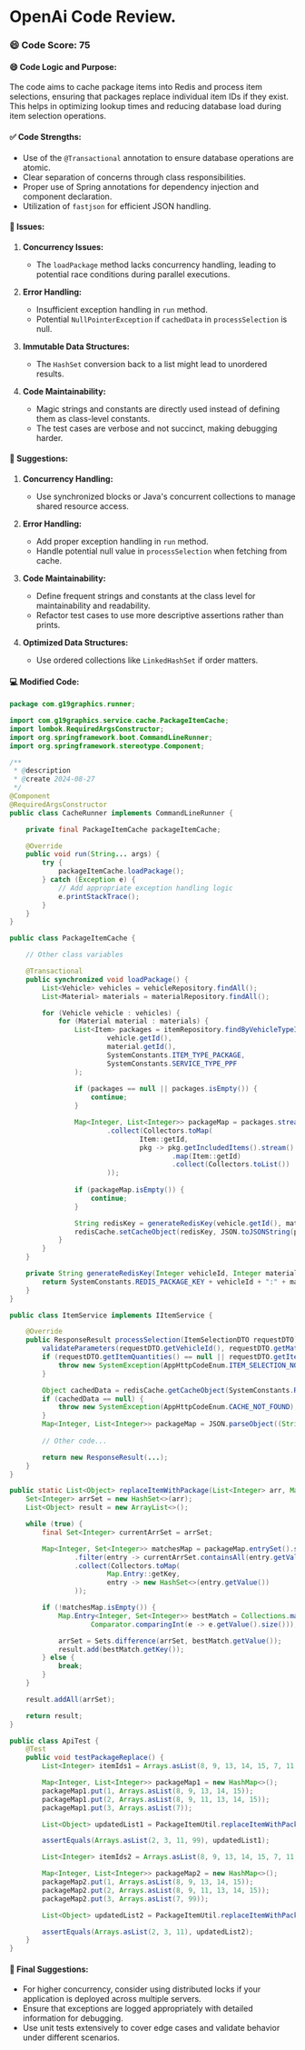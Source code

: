 # OpenAi Code Review.
### 😄 Code Score: 75
#### 😄 Code Logic and Purpose:
The code aims to cache package items into Redis and process item selections, ensuring that packages replace individual item IDs if they exist. This helps in optimizing lookup times and reducing database load during item selection operations.
#### ✅ Code Strengths:
- Use of the `@Transactional` annotation to ensure database operations are atomic.
- Clear separation of concerns through class responsibilities.
- Proper use of Spring annotations for dependency injection and component declaration.
- Utilization of `fastjson` for efficient JSON handling.
#### 🤔 Issues:
1. **Concurrency Issues:**
   - The `loadPackage` method lacks concurrency handling, leading to potential race conditions during parallel executions.

2. **Error Handling:**
   - Insufficient exception handling in `run` method.
   - Potential `NullPointerException` if `cachedData` in `processSelection` is null.
   
3. **Immutable Data Structures:**
   - The `HashSet` conversion back to a list might lead to unordered results.
   
4. **Code Maintainability:**
   - Magic strings and constants are directly used instead of defining them as class-level constants.
   - The test cases are verbose and not succinct, making debugging harder.

#### 🎯 Suggestions:
1. **Concurrency Handling:**
   - Use synchronized blocks or Java's concurrent collections to manage shared resource access.
   
2. **Error Handling:**
   - Add proper exception handling in `run` method.
   - Handle potential null value in `processSelection` when fetching from cache.

3. **Code Maintainability:**
   - Define frequent strings and constants at the class level for maintainability and readability.
   - Refactor test cases to use more descriptive assertions rather than prints.
   
4. **Optimized Data Structures:**
   - Use ordered collections like `LinkedHashSet` if order matters.

#### 💻 Modified Code:
```java
package com.g19graphics.runner;

import com.g19graphics.service.cache.PackageItemCache;
import lombok.RequiredArgsConstructor;
import org.springframework.boot.CommandLineRunner;
import org.springframework.stereotype.Component;

/**
 * @description
 * @create 2024-08-27
 */
@Component
@RequiredArgsConstructor
public class CacheRunner implements CommandLineRunner {

    private final PackageItemCache packageItemCache;

    @Override
    public void run(String... args) {
        try {
            packageItemCache.loadPackage();
        } catch (Exception e) {
            // Add appropriate exception handling logic
            e.printStackTrace();
        }
    }
}
```
```java
public class PackageItemCache {

    // Other class variables

    @Transactional
    public synchronized void loadPackage() {
        List<Vehicle> vehicles = vehicleRepository.findAll();
        List<Material> materials = materialRepository.findAll();

        for (Vehicle vehicle : vehicles) {
            for (Material material : materials) {
                List<Item> packages = itemRepository.findByVehicleTypeIdAndMaterialIdAndItemTypeAndServiceType(
                        vehicle.getId(),
                        material.getId(),
                        SystemConstants.ITEM_TYPE_PACKAGE,
                        SystemConstants.SERVICE_TYPE_PPF
                );
                
                if (packages == null || packages.isEmpty()) {
                    continue;
                }

                Map<Integer, List<Integer>> packageMap = packages.stream()
                        .collect(Collectors.toMap(
                                Item::getId,
                                pkg -> pkg.getIncludedItems().stream()
                                        .map(Item::getId)
                                        .collect(Collectors.toList())
                        ));
                
                if (packageMap.isEmpty()) {
                    continue;
                }

                String redisKey = generateRedisKey(vehicle.getId(), material.getId());
                redisCache.setCacheObject(redisKey, JSON.toJSONString(packageMap));
            }
        }
    }

    private String generateRedisKey(Integer vehicleId, Integer materialId) {
        return SystemConstants.REDIS_PACKAGE_KEY + vehicleId + ":" + materialId;
    }
}
```
```java
public class ItemService implements IItemService {

    @Override
    public ResponseResult processSelection(ItemSelectionDTO requestDTO) {
        validateParameters(requestDTO.getVehicleId(), requestDTO.getMaterialId());
        if (requestDTO.getItemQuantities() == null || requestDTO.getItemQuantities().isEmpty()) {
            throw new SystemException(AppHttpCodeEnum.ITEM_SELECTION_NOT_NULL);
        }

        Object cachedData = redisCache.getCacheObject(SystemConstants.REDIS_PACKAGE_KEY + requestDTO.getVehicleId() + ":" + requestDTO.getMaterialId());
        if (cachedData == null) {
            throw new SystemException(AppHttpCodeEnum.CACHE_NOT_FOUND);
        }
        Map<Integer, List<Integer>> packageMap = JSON.parseObject((String) cachedData, new TypeReference<Map<Integer, List<Integer>>>() {});
        
        // Other code...

        return new ResponseResult(...);
    }
}
```
```java
public static List<Object> replaceItemWithPackage(List<Integer> arr, Map<Integer, List<Integer>> packageMap) {
    Set<Integer> arrSet = new HashSet<>(arr);
    List<Object> result = new ArrayList<>();

    while (true) {
        final Set<Integer> currentArrSet = arrSet;

        Map<Integer, Set<Integer>> matchesMap = packageMap.entrySet().stream()
                .filter(entry -> currentArrSet.containsAll(entry.getValue()))
                .collect(Collectors.toMap(
                        Map.Entry::getKey,
                        entry -> new HashSet<>(entry.getValue())
                ));

        if (!matchesMap.isEmpty()) {
            Map.Entry<Integer, Set<Integer>> bestMatch = Collections.max(matchesMap.entrySet(),
                    Comparator.comparingInt(e -> e.getValue().size()));

            arrSet = Sets.difference(arrSet, bestMatch.getValue());
            result.add(bestMatch.getKey());
        } else {
            break;
        }
    }

    result.addAll(arrSet);

    return result;
}
```
```java
public class ApiTest {
    @Test
    public void testPackageReplace() {
        List<Integer> itemIds1 = Arrays.asList(8, 9, 13, 14, 15, 7, 11, 99);

        Map<Integer, List<Integer>> packageMap1 = new HashMap<>();
        packageMap1.put(1, Arrays.asList(8, 9, 13, 14, 15));
        packageMap1.put(2, Arrays.asList(8, 9, 11, 13, 14, 15));
        packageMap1.put(3, Arrays.asList(7));

        List<Object> updatedList1 = PackageItemUtil.replaceItemWithPackage(itemIds1, packageMap1);

        assertEquals(Arrays.asList(2, 3, 11, 99), updatedList1);

        List<Integer> itemIds2 = Arrays.asList(8, 9, 13, 14, 15, 7, 11, 99);

        Map<Integer, List<Integer>> packageMap2 = new HashMap<>();
        packageMap2.put(1, Arrays.asList(8, 9, 13, 14, 15));
        packageMap2.put(2, Arrays.asList(8, 9, 11, 13, 14, 15));
        packageMap2.put(3, Arrays.asList(7, 99));

        List<Object> updatedList2 = PackageItemUtil.replaceItemWithPackage(itemIds2, packageMap2);

        assertEquals(Arrays.asList(2, 3, 11), updatedList2);
    }
}
```
#### 🎯 Final Suggestions:
- For higher concurrency, consider using distributed locks if your application is deployed across multiple servers.
- Ensure that exceptions are logged appropriately with detailed information for debugging.
- Use unit tests extensively to cover edge cases and validate behavior under different scenarios.
